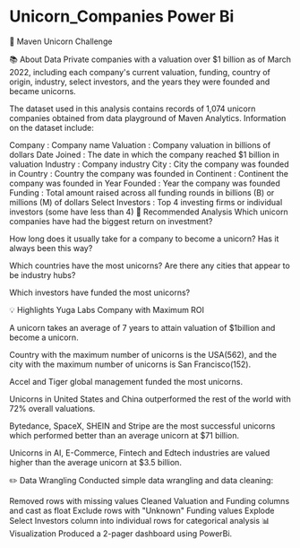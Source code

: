 # Unicorn_Companies Power Bi

🦄 Maven Unicorn Challenge

📚 About Data
Private companies with a valuation over $1 billion as of March 2022, including each company's current valuation, funding, country of origin, industry, select investors, and the years they were founded and became unicorns.

The dataset used in this analysis contains records of 1,074 unicorn companies obtained from data playground of Maven Analytics.
Information on the dataset include:

Company : Company name
Valuation : Company valuation in billions of dollars
Date Joined : The date in which the company reached $1 billion in valuation
Industry : Company industry
City : City the company was founded in
Country : Country the company was founded in
Continent : Continent the company was founded in
Year Founded : Year the company was founded
Funding : Total amount raised across all funding rounds in billions (B) or millions (M) of dollars
Select Investors : Top 4 investing firms or individual investors (some have less than 4)
📝 Recommended Analysis
Which unicorn companies have had the biggest return on investment?

How long does it usually take for a company to become a unicorn? Has it always been this way?

Which countries have the most unicorns? Are there any cities that appear to be industry hubs?

Which investors have funded the most unicorns?

💡 Highlights
Yuga Labs Company with Maximum ROI

A unicorn takes an average of 7 years to attain valuation of $1billion and become a unicorn.

Country with the maximum number of unicorns is the USA(562), and the city with the maximum number of unicorns is San Francisco(152).

Accel and Tiger global management funded the most unicorns.

Unicorns in United States and China outperformed the rest of the world with 72% overall valuations.

Bytedance, SpaceX, SHEIN and Stripe are the most successful unicorns which performed better than an average unicorn at $71 billion.

Unicorns in AI, E-Commerce, Fintech and Edtech industries are valued higher than the average unicorn at $3.5 billion.

✏️ Data Wrangling
Conducted simple data wrangling and data cleaning:

Removed rows with missing values
Cleaned Valuation and Funding columns and cast as float
Exclude rows with "Unknown" Funding values
Explode Select Investors column into individual rows for categorical analysis
📊 Visualization
Produced a 2-pager dashboard using PowerBi.
